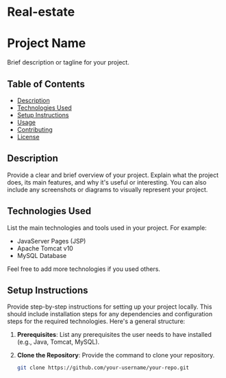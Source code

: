 # Real-estate
# Project Name

Brief description or tagline for your project.

## Table of Contents
- [Description](#description)
- [Technologies Used](#technologies-used)
- [Setup Instructions](#setup-instructions)
- [Usage](#usage)
- [Contributing](#contributing)
- [License](#license)

## Description

Provide a clear and brief overview of your project. Explain what the project does, its main features, and why it's useful or interesting. You can also include any screenshots or diagrams to visually represent your project.

## Technologies Used

List the main technologies and tools used in your project. For example:

- JavaServer Pages (JSP)
- Apache Tomcat v10
- MySQL Database

Feel free to add more technologies if you used others.

## Setup Instructions

Provide step-by-step instructions for setting up your project locally. This should include installation steps for any dependencies and configuration steps for the required technologies. Here's a general structure:

1. **Prerequisites**: List any prerequisites the user needs to have installed (e.g., Java, Tomcat, MySQL).

2. **Clone the Repository**: Provide the command to clone your repository.

   ```bash
   git clone https://github.com/your-username/your-repo.git
